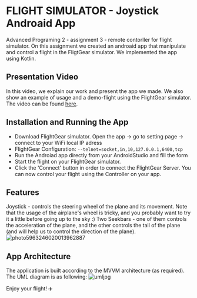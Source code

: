 # FLIGHT SIMULATOR - Joystick Androaid App
Advanced Programing 2 - assignment 3 - remote contorller for flight simulator.
On this assignment we created an androaid app that manipulate and control a flight in the FligtGear simulator. We implemented the app using Kotlin.

## Presentation Video
In this video, we explain our work and present the app we made. We also show an example of usage and a demo-flight using the FlightGear simulator. The video can be found [here](https://youtu.be/2CmC4FTG8PE).

## Installation and Running the App
- Download FlightGear simulator. Open the app -> go to setting page -> connect to your WiFi local IP adress
- FlightGear Configuration: ```--telnet=socket,in,10,127.0.0.1,6400,tcp```
- Run the Androiad app directly from your AndroidStudio and fill the form
- Start the flight on your FlightGear simulator. 
- Click the 'Connect' button in order to connect the FlightGear Server. You can now control your flight using the Controller on your app.


## Features
Joystick - controls the steering wheel of the plane and its movement. Note that the usage of the airplane's wheel is tricky, and you probably want to try it a little before going up to the sky :)
Two Seekbars - one of them controls the acceleration of the plane, and the other controls the tail of the plane (and will help us to control the direction of the plane).
![photo5963246020013962887](https://user-images.githubusercontent.com/64550565/123527388-c83a8580-d6e7-11eb-9a4c-449118c634d4.jpg)



## App Architecture
The application is built according to the MVVM architecture (as required). The UML diagram is as following:
![umljpg](https://user-images.githubusercontent.com/64550565/123527349-4fd3c480-d6e7-11eb-92b2-70ed32570c98.jpg)

Enjoy your flight! :airplane:
